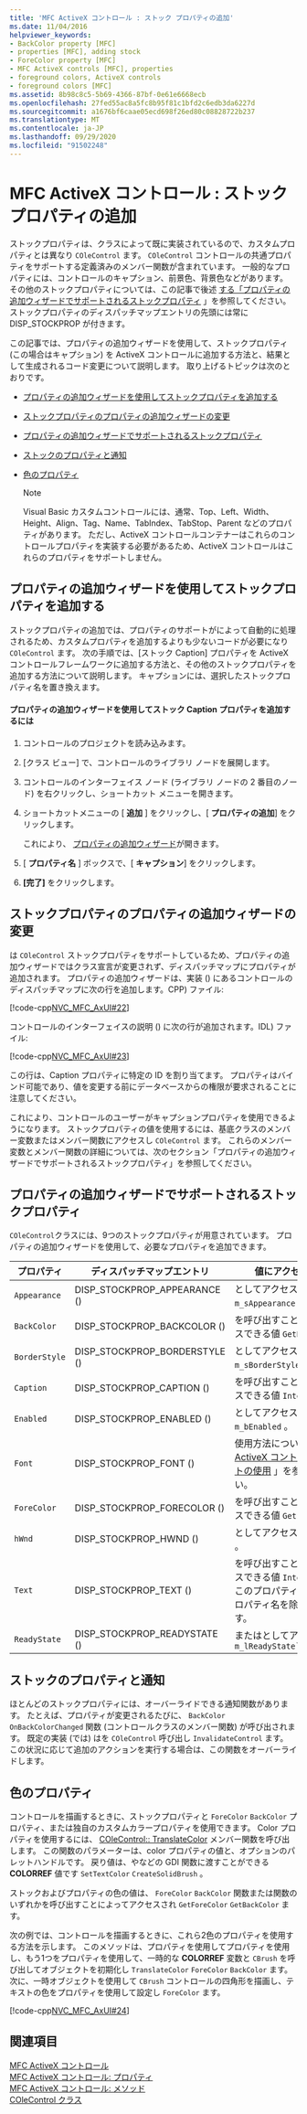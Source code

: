 ```yaml
---
title: 'MFC ActiveX コントロール : ストック プロパティの追加'
ms.date: 11/04/2016
helpviewer_keywords:
- BackColor property [MFC]
- properties [MFC], adding stock
- ForeColor property [MFC]
- MFC ActiveX controls [MFC], properties
- foreground colors, ActiveX controls
- foreground colors [MFC]
ms.assetid: 8b98c8c5-5b69-4366-87bf-0e61e6668ecb
ms.openlocfilehash: 27fed55ac8a5fc8b95f81c1bfd2c6edb3da6227d
ms.sourcegitcommit: a1676bf6caae05ecd698f26ed80c08828722b237
ms.translationtype: MT
ms.contentlocale: ja-JP
ms.lasthandoff: 09/29/2020
ms.locfileid: "91502248"
---
```

# <a name="mfc-activex-controls-adding-stock-properties"></a>MFC ActiveX コントロール : ストック プロパティの追加

ストックプロパティは、クラスによって既に実装されているので、カスタムプロパティとは異なり `COleControl` ます。 `COleControl` コントロールの共通プロパティをサポートする定義済みのメンバー関数が含まれています。 一般的なプロパティには、コントロールのキャプション、前景色、背景色などがあります。 その他のストックプロパティについては、この記事で後述 [する「プロパティの追加ウィザードでサポートされるストックプロパティ](#_core_stock_properties_supported_by_classwizard) 」を参照してください。 ストックプロパティのディスパッチマップエントリの先頭には常に DISP_STOCKPROP が付きます。

この記事では、プロパティの追加ウィザードを使用して、ストックプロパティ (この場合はキャプション) を ActiveX コントロールに追加する方法と、結果として生成されるコード変更について説明します。 取り上げるトピックは次のとおりです。

- [プロパティの追加ウィザードを使用してストックプロパティを追加する](#_core_using_classwizard_to_add_a_stock_property)

- [ストックプロパティのプロパティの追加ウィザードの変更](#_core_classwizard_changes_for_stock_properties)

- [プロパティの追加ウィザードでサポートされるストックプロパティ](#_core_stock_properties_supported_by_classwizard)

- [ストックのプロパティと通知](#_core_stock_properties_and_notification)

- [色のプロパティ](#_core_color_properties)

    > [!NOTE]
    >  Visual Basic カスタムコントロールには、通常、Top、Left、Width、Height、Align、Tag、Name、TabIndex、TabStop、Parent などのプロパティがあります。 ただし、ActiveX コントロールコンテナーはこれらのコントロールプロパティを実装する必要があるため、ActiveX コントロールはこれらのプロパティをサポートしません。

## <a name="using-the-add-property-wizard-to-add-a-stock-property"></a><a name="_core_using_classwizard_to_add_a_stock_property"></a> プロパティの追加ウィザードを使用してストックプロパティを追加する

ストックプロパティの追加では、プロパティのサポートがによって自動的に処理されるため、カスタムプロパティを追加するよりも少ないコードが必要になり `COleControl` ます。 次の手順では、[ストック Caption] プロパティを ActiveX コントロールフレームワークに追加する方法と、その他のストックプロパティを追加する方法について説明します。 キャプションには、選択したストックプロパティ名を置き換えます。

#### <a name="to-add-the-stock-caption-property-using-the-add-property-wizard"></a>プロパティの追加ウィザードを使用してストック Caption プロパティを追加するには

1. コントロールのプロジェクトを読み込みます。

1. [クラス ビュー] で、コントロールのライブラリ ノードを展開します。

1. コントロールのインターフェイス ノード (ライブラリ ノードの 2 番目のノード) を右クリックし、ショートカット メニューを開きます。

1. ショートカットメニューの [ **追加** ] をクリックし、[ **プロパティの追加**] をクリックします。

   これにより、 [プロパティの追加ウィザード](../ide/adding-a-property-visual-cpp.md#names-add-property-wizard)が開きます。

1. [ **プロパティ名** ] ボックスで、[ **キャプション**] をクリックします。

1. **[完了]** をクリックします。

## <a name="add-property-wizard-changes-for-stock-properties"></a><a name="_core_classwizard_changes_for_stock_properties"></a> ストックプロパティのプロパティの追加ウィザードの変更

は `COleControl` ストックプロパティをサポートしているため、プロパティの追加ウィザードではクラス宣言が変更されず、ディスパッチマップにプロパティが追加されます。 プロパティの追加ウィザードは、実装 () にあるコントロールのディスパッチマップに次の行を追加します。CPP) ファイル:

[!code-cpp[NVC_MFC_AxUI#22](codesnippet/cpp/mfc-activex-controls-adding-stock-properties_1.cpp)]

コントロールのインターフェイスの説明 () に次の行が追加されます。IDL) ファイル:

[!code-cpp[NVC_MFC_AxUI#23](codesnippet/cpp/mfc-activex-controls-adding-stock-properties_2.idl)]

この行は、Caption プロパティに特定の ID を割り当てます。 プロパティはバインド可能であり、値を変更する前にデータベースからの権限が要求されることに注意してください。

これにより、コントロールのユーザーがキャプションプロパティを使用できるようになります。 ストックプロパティの値を使用するには、基底クラスのメンバー変数またはメンバー関数にアクセスし `COleControl` ます。 これらのメンバー変数とメンバー関数の詳細については、次のセクション「プロパティの追加ウィザードでサポートされるストックプロパティ」を参照してください。

## <a name="stock-properties-supported-by-the-add-property-wizard"></a><a name="_core_stock_properties_supported_by_classwizard"></a> プロパティの追加ウィザードでサポートされるストックプロパティ

`COleControl`クラスには、9つのストックプロパティが用意されています。 プロパティの追加ウィザードを使用して、必要なプロパティを追加できます。

|プロパティ|ディスパッチマップエントリ|値にアクセスする方法|
|--------------|------------------------|-------------------------|
|`Appearance`|DISP_STOCKPROP_APPEARANCE ()|としてアクセスできる値 `m_sAppearance` 。|
|`BackColor`|DISP_STOCKPROP_BACKCOLOR ()|を呼び出すことによってアクセスできる値 `GetBackColor` 。|
|`BorderStyle`|DISP_STOCKPROP_BORDERSTYLE ()|としてアクセスできる値 `m_sBorderStyle` 。|
|`Caption`|DISP_STOCKPROP_CAPTION ()|を呼び出すことによってアクセスできる値 `InternalGetText` 。|
|`Enabled`|DISP_STOCKPROP_ENABLED ()|としてアクセスできる値 `m_bEnabled` 。|
|`Font`|DISP_STOCKPROP_FONT ()|使用方法については、「 [MFC ActiveX コントロール: フォントの使用](mfc-activex-controls-using-fonts.md) 」を参照してください。|
|`ForeColor`|DISP_STOCKPROP_FORECOLOR ()|を呼び出すことによってアクセスできる値 `GetForeColor` 。|
|`hWnd`|DISP_STOCKPROP_HWND ()|としてアクセスできる値 `m_hWnd` 。|
|`Text`|DISP_STOCKPROP_TEXT ()|を呼び出すことによってアクセスできる値 `InternalGetText` 。 このプロパティは、 `Caption` プロパティ名を除いてと同じです。|
|`ReadyState`|DISP_STOCKPROP_READYSTATE ()|またはとしてアクセスできる値 `m_lReadyState``GetReadyState`|

## <a name="stock-properties-and-notification"></a><a name="_core_stock_properties_and_notification"></a> ストックのプロパティと通知

ほとんどのストックプロパティには、オーバーライドできる通知関数があります。 たとえば、プロパティが変更されるたびに、 `BackColor` `OnBackColorChanged` 関数 (コントロールクラスのメンバー関数) が呼び出されます。 既定の実装 (では) はを `COleControl` 呼び出し `InvalidateControl` ます。 この状況に応じて追加のアクションを実行する場合は、この関数をオーバーライドします。

## <a name="color-properties"></a><a name="_core_color_properties"></a> 色のプロパティ

コントロールを描画するときに、ストックプロパティと `ForeColor` `BackColor` プロパティ、または独自のカスタムカラープロパティを使用できます。 Color プロパティを使用するには、 [COleControl:: TranslateColor](reference/colecontrol-class.md#translatecolor) メンバー関数を呼び出します。 この関数のパラメーターは、color プロパティの値と、オプションのパレットハンドルです。 戻り値は、やなどの GDI 関数に渡すことができる **COLORREF** 値です `SetTextColor` `CreateSolidBrush` 。

ストックおよびプロパティの色の値は、 `ForeColor` `BackColor` 関数または関数のいずれかを呼び出すことによってアクセスされ `GetForeColor` `GetBackColor` ます。

次の例では、コントロールを描画するときに、これら2色のプロパティを使用する方法を示します。 このメソッドは、プロパティを使用してプロパティを使用し、もう1つをプロパティを使用して、一時的な **COLORREF** 変数と `CBrush` を呼び出してオブジェクトを初期化し `TranslateColor` `ForeColor` `BackColor` ます。 次に、一時オブジェクトを使用して `CBrush` コントロールの四角形を描画し、テキストの色をプロパティを使用して設定し `ForeColor` ます。

[!code-cpp[NVC_MFC_AxUI#24](codesnippet/cpp/mfc-activex-controls-adding-stock-properties_3.cpp)]

## <a name="see-also"></a>関連項目

[MFC ActiveX コントロール](mfc-activex-controls.md)<br/>
[MFC ActiveX コントロール: プロパティ](mfc-activex-controls-properties.md)<br/>
[MFC ActiveX コントロール: メソッド](mfc-activex-controls-methods.md)<br/>
[COleControl クラス](reference/colecontrol-class.md)
